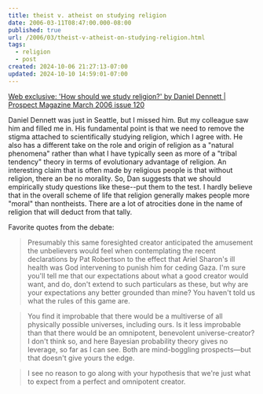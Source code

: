 ```yaml
---
title: theist v. atheist on studying religion
date: 2006-03-11T08:47:00.000-08:00
published: true
url: /2006/03/theist-v-atheist-on-studying-religion.html
tags:
  - religion
  - post
created: 2024-10-06 21:27:13-07:00
updated: 2024-10-10 14:59:01-07:00
---
```


[Web exclusive: 'How should we study religion?' by Daniel Dennett | Prospect Magazine March 2006 issue 120](http://www.prospectmagazine.co.uk/article_details.php?id=7365 "Web exclusive: 'How should we study religion?' by Daniel Dennett | Prospect Magazine March 2006 issue 120")  
  
Daniel Dennett was just in Seattle, but I missed him. But my colleague saw him and filled me in. His fundamental point is that we need to remove the stigma attached to scientifically studying religion, which I agree with. He also has a different take on the role and origin of religion as a "natural phenomena" rather than what I have typically seen as more of a "tribal tendency" theory in terms of evolutionary advantage of religion. An interesting claim that is often made by religious people is that without religion, there an be no morality. So, Dan suggests that we should empirically study questions like these--put them to the test. I hardly believe that in the overall scheme of life that religion generally makes people more "moral" than nontheists. There are a lot of atrocities done in the name of religion that will deduct from that tally.  
  
Favorite quotes from the debate:  
  

>   
> Presumably this same foresighted creator anticipated the amusement the unbelievers would feel when contemplating the recent declarations by Pat Robertson to the effect that Ariel Sharon's ill health was God intervening to punish him for ceding Gaza. I'm sure you'll tell me that our expectations about what a good creator would want, and do, don't extend to such particulars as these, but why are your expectations any better grounded than mine? You haven't told us what the rules of this game are.  

  
  

>   
> You find it improbable that there would be a multiverse of all physically possible universes, including ours. Is it less improbable than that there would be an omnipotent, benevolent universe-creator? I don't think so, and here Bayesian probability theory gives no leverage, so far as I can see. Both are mind-boggling prospects—but that doesn't give yours the edge.  

  
  

>   
> I see no reason to go along with your hypothesis that we're just what to expect from a perfect and omnipotent creator.